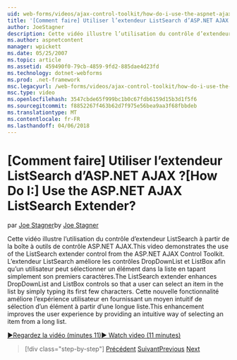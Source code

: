 ```yaml
---
uid: web-forms/videos/ajax-control-toolkit/how-do-i-use-the-aspnet-ajax-listsearch-extender
title: '[Comment faire] Utiliser l’extendeur ListSearch d’ASP.NET AJAX ? | Microsoft Docs'
author: JoeStagner
description: Cette vidéo illustre l’utilisation du contrôle d’extendeur ListSearch à partir de la boîte à outils de contrôle ASP.NET AJAX. L’extendeur ListSearch améliore DropDownList et L....
ms.author: aspnetcontent
manager: wpickett
ms.date: 05/25/2007
ms.topic: article
ms.assetid: 459490f0-79cb-4859-9fd2-885dae4d23fd
ms.technology: dotnet-webforms
ms.prod: .net-framework
msc.legacyurl: /web-forms/videos/ajax-control-toolkit/how-do-i-use-the-aspnet-ajax-listsearch-extender
msc.type: video
ms.openlocfilehash: 3547cbde65f999bc1b0c67fdb6159d15b3d1f5f6
ms.sourcegitcommit: f8852267f463b62d7f975e56bea9aa3f68fbbdeb
ms.translationtype: MT
ms.contentlocale: fr-FR
ms.lasthandoff: 04/06/2018
---
```

<a name="how-do-i-use-the-aspnet-ajax-listsearch-extender"></a><span data-ttu-id="56de8-105">[Comment faire] Utiliser l’extendeur ListSearch d’ASP.NET AJAX ?</span><span class="sxs-lookup"><span data-stu-id="56de8-105">[How Do I:] Use the ASP.NET AJAX ListSearch Extender?</span></span>
====================
<span data-ttu-id="56de8-106">par [Joe Stagner](https://github.com/JoeStagner)</span><span class="sxs-lookup"><span data-stu-id="56de8-106">by [Joe Stagner](https://github.com/JoeStagner)</span></span>

<span data-ttu-id="56de8-107">Cette vidéo illustre l’utilisation du contrôle d’extendeur ListSearch à partir de la boîte à outils de contrôle ASP.NET AJAX.</span><span class="sxs-lookup"><span data-stu-id="56de8-107">This video demonstrates the use of the ListSearch extender control from the ASP.NET AJAX Control Toolkit.</span></span> <span data-ttu-id="56de8-108">L’extendeur ListSearch améliore les contrôles DropDownList et ListBox afin qu’un utilisateur peut sélectionner un élément dans la liste en tapant simplement son premiers caractères.</span><span class="sxs-lookup"><span data-stu-id="56de8-108">The ListSearch extender enhances DropDownList and ListBox controls so that a user can select an item in the list by simply typing its first few characters.</span></span> <span data-ttu-id="56de8-109">Cette nouvelle fonctionnalité améliore l’expérience utilisateur en fournissant un moyen intuitif de sélection d’un élément à partir d’une longue liste.</span><span class="sxs-lookup"><span data-stu-id="56de8-109">This enhancement improves the user experience by providing an intuitive way of selecting an item from a long list.</span></span>

[<span data-ttu-id="56de8-110">&#9654;Regardez la vidéo (minutes 11)</span><span class="sxs-lookup"><span data-stu-id="56de8-110">&#9654; Watch video (11 minutes)</span></span>](https://channel9.msdn.com/Blogs/ASP-NET-Site-Videos/how-do-i-use-the-aspnet-ajax-listsearch-extender)

> [!div class="step-by-step"]
> <span data-ttu-id="56de8-111">[Précédent](how-do-i-use-the-aspnet-ajax-nobot-control.md)
> [Suivant](how-do-i-use-the-pagingbulletedlist-extender-control.md)</span><span class="sxs-lookup"><span data-stu-id="56de8-111">[Previous](how-do-i-use-the-aspnet-ajax-nobot-control.md)
[Next](how-do-i-use-the-pagingbulletedlist-extender-control.md)</span></span>
